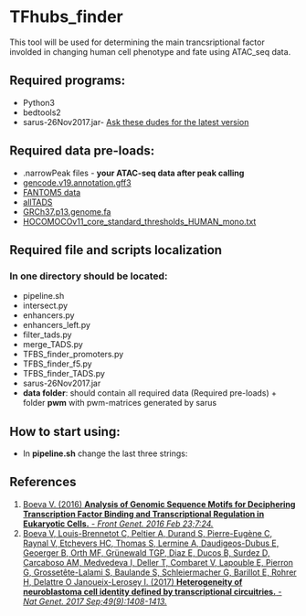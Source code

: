 # TFhubs_finder
This tool will be used for determining the main trancsriptional factor involded in changing human cell phenotype and fate using ATAC_seq data.
## Required programs:
* Python3
* bedtools2
* sarus-26Nov2017.jar- [Ask these dudes for the latest version](http://autosome.ru/chipmunk/)

## Required data pre-loads:
* .narrowPeak files - **your ATAC-seq data after peak calling**
* [gencode.v19.annotation.gff3](https://www.gencodegenes.org/releases/19.html) 
* [FANTOM5 data](http://fantom.gsc.riken.jp/data/)
* [allTADS](http://chromosome.sdsc.edu/mouse/hi-c/download.html)
* [GRCh37.p13.genome.fa](https://www.gencodegenes.org/releases/19.html)
* [HOCOMOCOv11_core_standard_thresholds_HUMAN_mono.txt](http://hocomoco11.autosome.ru/downloads_v11)
## Required file and scripts localization
### In one directory should be located:
- pipeline.sh
- intersect.py
- enhancers.py
- enhancers_left.py
- filter_tads.py
- merge_TADS.py
- TFBS_finder_promoters.py
- TFBS_finder_f5.py
- TFBS_finder_TADS.py
- sarus-26Nov2017.jar 
- **data folder**: should contain all required data (Required pre-loads) + folder **pwm** with pwm-matrices generated by sarus
## How to start using:
- In **pipeline.sh** change the last three strings:
` 
`

## References
1. [Boeva V. (2016) **Analysis of Genomic Sequence Motifs for Deciphering Transcription Factor Binding and Transcriptional Regulation in Eukaryotic Cells.** - *Front Genet. 2016 Feb 23;7:24.*](https://www.ncbi.nlm.nih.gov/pubmed/26941778)
2. [Boeva V, Louis-Brennetot C, Peltier A, Durand S, Pierre-Eugène C, Raynal V, Etchevers HC, Thomas S, Lermine A, Daudigeos-Dubus E, Geoerger B, Orth MF, Grünewald TGP, Diaz E, Ducos B, Surdez D, Carcaboso AM, Medvedeva I, Deller T, Combaret V, Lapouble E, Pierron G, Grossetête-Lalami S, Baulande S, Schleiermacher G, Barillot E, Rohrer H, Delattre O Janoueix-Lerosey I. (2017) **Heterogeneity of neuroblastoma cell identity defined by transcriptional circuitries.** - *Nat Genet. 2017 Sep;49(9):1408-1413.*](https://www.ncbi.nlm.nih.gov/pubmed/28740262)




